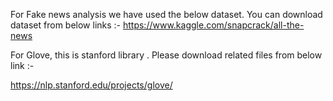 For Fake news analysis we have used the below dataset. 
You can download dataset from below links :-
https://www.kaggle.com/snapcrack/all-the-news


For Glove, this is stanford library .
Please download related files from below link :-

https://nlp.stanford.edu/projects/glove/
